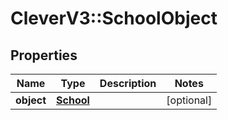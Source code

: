 # CleverV3::SchoolObject

## Properties
Name | Type | Description | Notes
------------ | ------------- | ------------- | -------------
**object** | [**School**](School.md) |  | [optional] 

